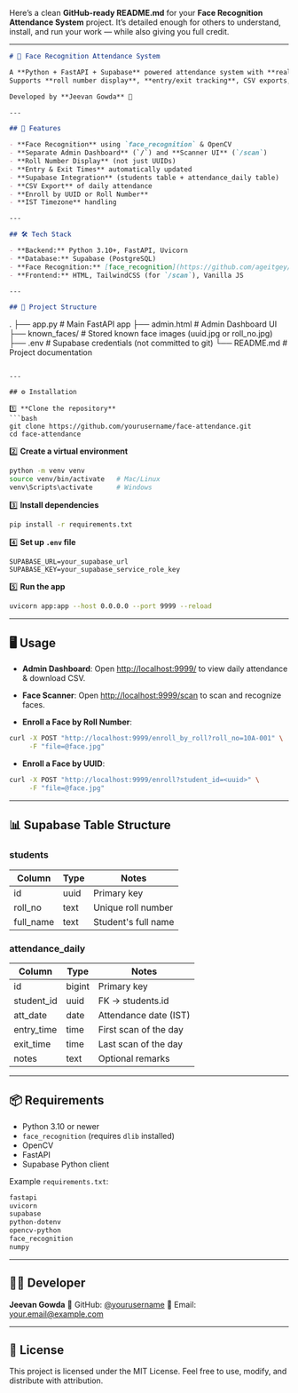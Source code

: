 Here’s a clean **GitHub-ready README.md** for your **Face Recognition Attendance System** project.
It’s detailed enough for others to understand, install, and run your work — while also giving you full credit.

---

```markdown
# 🎯 Face Recognition Attendance System

A **Python + FastAPI + Supabase** powered attendance system with **real-time face recognition**.  
Supports **roll number display**, **entry/exit tracking**, CSV exports, and a clean **Admin Dashboard**.

Developed by **Jeevan Gowda** 🚀

---

## 📸 Features

- **Face Recognition** using `face_recognition` & OpenCV
- **Separate Admin Dashboard** (`/`) and **Scanner UI** (`/scan`)
- **Roll Number Display** (not just UUIDs)
- **Entry & Exit Times** automatically updated
- **Supabase Integration** (students table + attendance_daily table)
- **CSV Export** of daily attendance
- **Enroll by UUID or Roll Number**
- **IST Timezone** handling

---

## 🛠️ Tech Stack

- **Backend:** Python 3.10+, FastAPI, Uvicorn
- **Database:** Supabase (PostgreSQL)
- **Face Recognition:** [face_recognition](https://github.com/ageitgey/face_recognition), OpenCV
- **Frontend:** HTML, TailwindCSS (for `/scan`), Vanilla JS

---

## 📂 Project Structure

```

.
├── app.py               # Main FastAPI app
├── admin.html           # Admin Dashboard UI
├── known\_faces/         # Stored known face images (uuid.jpg or roll\_no.jpg)
├── .env                 # Supabase credentials (not committed to git)
└── README.md            # Project documentation

````

---

## ⚙️ Installation

1️⃣ **Clone the repository**
```bash
git clone https://github.com/yourusername/face-attendance.git
cd face-attendance
````

2️⃣ **Create a virtual environment**

```bash
python -m venv venv
source venv/bin/activate   # Mac/Linux
venv\Scripts\activate      # Windows
```

3️⃣ **Install dependencies**

```bash
pip install -r requirements.txt
```

4️⃣ **Set up `.env` file**

```env
SUPABASE_URL=your_supabase_url
SUPABASE_KEY=your_supabase_service_role_key
```

5️⃣ **Run the app**

```bash
uvicorn app:app --host 0.0.0.0 --port 9999 --reload
```

---

## 🖥️ Usage

* **Admin Dashboard**:
  Open [http://localhost:9999/](http://localhost:9999/) to view daily attendance & download CSV.

* **Face Scanner**:
  Open [http://localhost:9999/scan](http://localhost:9999/scan) to scan and recognize faces.

* **Enroll a Face by Roll Number**:

```bash
curl -X POST "http://localhost:9999/enroll_by_roll?roll_no=10A-001" \
     -F "file=@face.jpg"
```

* **Enroll a Face by UUID**:

```bash
curl -X POST "http://localhost:9999/enroll?student_id=<uuid>" \
     -F "file=@face.jpg"
```

---

## 📊 Supabase Table Structure

### students

| Column     | Type | Notes               |
| ---------- | ---- | ------------------- |
| id         | uuid | Primary key         |
| roll\_no   | text | Unique roll number  |
| full\_name | text | Student's full name |

### attendance\_daily

| Column      | Type   | Notes                 |
| ----------- | ------ | --------------------- |
| id          | bigint | Primary key           |
| student\_id | uuid   | FK → students.id      |
| att\_date   | date   | Attendance date (IST) |
| entry\_time | time   | First scan of the day |
| exit\_time  | time   | Last scan of the day  |
| notes       | text   | Optional remarks      |

---

## 📦 Requirements

* Python 3.10 or newer
* `face_recognition` (requires `dlib` installed)
* OpenCV
* FastAPI
* Supabase Python client

Example `requirements.txt`:

```txt
fastapi
uvicorn
supabase
python-dotenv
opencv-python
face_recognition
numpy
```

---

## 👨‍💻 Developer

**Jeevan Gowda**
💼 GitHub: [@yourusername](https://github.com/yourusername)
📧 Email: [your.email@example.com](mailto:your.email@example.com)

---

## 📜 License

This project is licensed under the MIT License.
Feel free to use, modify, and distribute with attribution.

```

